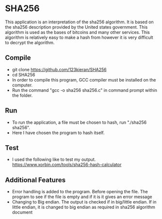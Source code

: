 # SHA256


This application is an interpretation of the sha256 algorithm. It is based on the sha256 description provided by the United states government. This algorithm is used as the bases of bitcoins and many other services. This algorithm is relatively easy to make a hash from however it is very difficult to decrypt the algorithm.

## Compile
* git clone https://github.com/123kieran/SHA256
* cd SHA256
* In order to compile this program, GCC compiler must be installed on the computer.
* Run the command "gcc -o sha256 sha256.c" in command prompt within the folder.


## Run
* To run the application, a file must be chosen to hash, run "./sha256 sha256". 
* Here I have chosen the program to hash itself.

## Test
* I used the following like to test my output. https://www.xorbin.com/tools/sha256-hash-calculator

## Additional Features
* Error handling is added to the program. Before opening the file. The program to see if the file is empty and if it is it gives an error message
* Changing to Big endian. The output is checked if in big/little endian. If in little endian, it is changed to big endian as required in sha256 algorithm document

